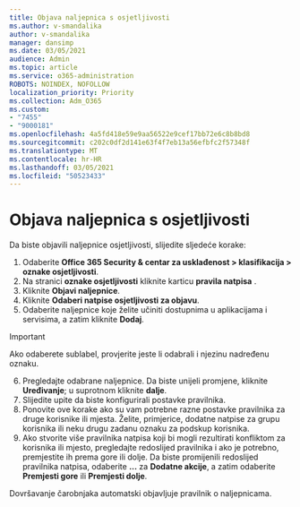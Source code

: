 ```yaml
---
title: Objava naljepnica s osjetljivosti
ms.author: v-smandalika
author: v-smandalika
manager: dansimp
ms.date: 03/05/2021
audience: Admin
ms.topic: article
ms.service: o365-administration
ROBOTS: NOINDEX, NOFOLLOW
localization_priority: Priority
ms.collection: Adm_O365
ms.custom:
- "7455"
- "9000181"
ms.openlocfilehash: 4a5fd418e59e9aa56522e9cef17bb72e6c8b8bd8
ms.sourcegitcommit: c202c0df2d141e63f4f7eb13a56efbfc2f57348f
ms.translationtype: MT
ms.contentlocale: hr-HR
ms.lasthandoff: 03/05/2021
ms.locfileid: "50523433"
---
```

# <a name="publish-sensitivity-labels"></a>Objava naljepnica s osjetljivosti

Da biste objavili naljepnice osjetljivosti, slijedite sljedeće korake:

1. Odaberite **Office 365 Security & centar za usklađenost > klasifikacija > oznake osjetljivosti**.
2. Na stranici **oznake osjetljivosti** kliknite karticu **pravila natpisa** .
3. Kliknite **Objavi naljepnice**.
4. Kliknite **Odaberi natpise osjetljivosti za objavu**. 
5. Odaberite naljepnice koje želite učiniti dostupnima u aplikacijama i servisima, a zatim kliknite **Dodaj**.
> [!IMPORTANT]
> Ako odaberete sublabel, provjerite jeste li odabrali i njezinu nadređenu oznaku.
6. Pregledajte odabrane naljepnice. Da biste unijeli promjene, kliknite **Uređivanje**; u suprotnom kliknite **dalje**.
7. Slijedite upite da biste konfigurirali postavke pravilnika.
8. Ponovite ove korake ako su vam potrebne razne postavke pravilnika za druge korisnike ili mjesta. Želite, primjerice, dodatne natpise za grupu korisnika ili neku drugu zadanu oznaku za podskup korisnika.
9. Ako stvorite više pravilnika natpisa koji bi mogli rezultirati konfliktom za korisnika ili mjesto, pregledajte redoslijed pravilnika i ako je potrebno, premjestite ih prema gore ili dolje. Da biste promijenili redoslijed pravilnika natpisa, odaberite **...** za **Dodatne akcije**, a zatim odaberite **Premjesti gore** ili **Premjesti dolje**.

Dovršavanje čarobnjaka automatski objavljuje pravilnik o naljepnicama.

